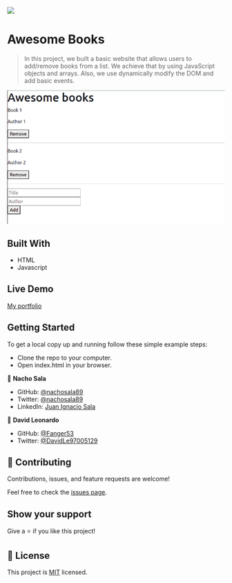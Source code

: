 ![](https://img.shields.io/badge/Microverse-blueviolet)

# Awesome Books

> In this project, we built a basic website that allows users to add/remove books from a list. We achieve that by using JavaScript objects and arrays. Also, we use dynamically modify the DOM and add basic events.

![screenshot](./screenshot.png)

## Built With

- HTML
- Javascript

## Live Demo

[My portfolio](https://nachosala89.github.io/awesome-books/)

## Getting Started

To get a local copy up and running follow these simple example steps:
- Clone the repo to your computer.
- Open index.html in your browser.

👤 **Nacho Sala**

- GitHub: [@nachosala89](https://github.com/nachosala89)
- Twitter: [@nachosala89](https://twitter.com/nachosala89)
- LinkedIn: [Juan Ignacio Sala](https://www.linkedin.com/in/juan-ignacio-sala)

👤 **David Leonardo**

- GitHub: [@Fanger53](https://github.com/Fanger53)
- Twitter: [@DavidLe97005129](https://twitter.com/DavidLe97005129)

## 🤝 Contributing

Contributions, issues, and feature requests are welcome!

Feel free to check the [issues page](../../issues/).

## Show your support

Give a ⭐️ if you like this project!


## 📝 License

This project is [MIT](./MIT.md) licensed.